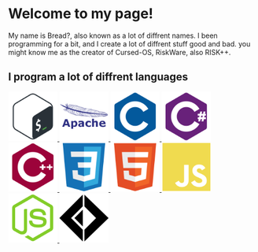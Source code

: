 <h1> Welcome to my page!</h1>
  My name is Bread?, also known as a lot of diffrent names. I been programming for a bit, and I create a lot of diffrent stuff
good and bad. you might know me as the creator of Cursed-OS, RiskWare, also RISK++.
<h2>I program a lot of diffrent languages</h2>

<div id="badges">
  <a href="bash">
    <img src="https://raw.githubusercontent.com/devicons/devicon/master/icons/bash/bash-original.svg" alt="LinkedIn Badge" width="100" hight="100"/>
  </a>
  <a href="apache">
    <img src="https://raw.githubusercontent.com/devicons/devicon/master/icons/apache/apache-line-wordmark.svg" alt="Youtube Badge" width="100" hight="100"/>
  </a>
  <a href="c">
    <img src="https://raw.githubusercontent.com/devicons/devicon/master/icons/c/c-plain.svg" alt="Twitter Badge" width="100" hight="100"/>
  </a>
   <a href="c#">
    <img src="https://raw.githubusercontent.com/devicons/devicon/master/icons/csharp/csharp-plain.svg" alt="Twitter Badge" width="100" hight="100"/>
  </a>
  <a href="cpp">
    <img src="https://raw.githubusercontent.com/devicons/devicon/master/icons/cplusplus/cplusplus-plain.svg" alt="Twitter Badge" width="100" hight="100"/>
  </a>
  <a href="css">
    <img src="https://raw.githubusercontent.com/devicons/devicon/master/icons/css3/css3-original.svg" alt="Twitter Badge" width="100" hight="100"/>
  </a>
  <a href="html">
    <img src="https://raw.githubusercontent.com/devicons/devicon/master/icons/html5/html5-original.svg" alt="Twitter Badge" width="100" hight="100"/>
  </a>
   <a href="js">
    <img src="https://raw.githubusercontent.com/devicons/devicon/master/icons/javascript/javascript-plain.svg" alt="Twitter Badge" width="100" hight="100"/>
  </a>
  <a href="node">
    <img src="https://raw.githubusercontent.com/devicons/devicon/master/icons/nodejs/nodejs-plain.svg" alt="Twitter Badge" width="100" hight="100"/>
  </a>
  <a href="fsharp">
    <img src="https://raw.githubusercontent.com/devicons/devicon/master/icons/fsharp/fsharp-plain.svg" alt="Twitter Badge" width="100" hight="100"/>
  </a>
</div>
